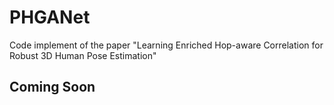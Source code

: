 # PHGANet
Code implement of the paper "Learning Enriched Hop-aware Correlation for Robust 3D Human Pose Estimation"

## Coming Soon
